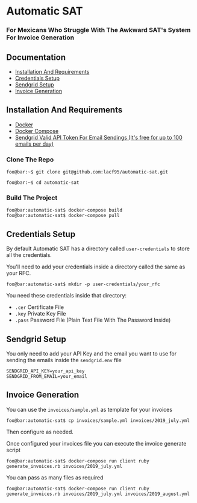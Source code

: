 # Automatic SAT
### For Mexicans Who Struggle With The Awkward SAT's System For Invoice Generation

## Documentation

- [Installation And Requirements](#instalation-and-requirements)
- [Credentials Setup](#credentials-setup)
- [Sendgrid Setup](#sendgrid-setup)
- [Invoice Generation](#invoice-generation)

## Installation And Requirements

- [Docker](https://docs.docker.com/install/)
- [Docker Compose](https://docs.docker.com/compose/install/)
- [Sendgrid Valid API Token For Email Sendings (It's free for up to 100 emails per day)](https://sendgrid.com/)

### Clone The Repo

```console
foo@bar:~$ git clone git@github.com:lacf95/automatic-sat.git
```

```console
foo@bar:~$ cd automatic-sat
```

### Build The Project

```console
foo@bar:automatic-sat$ docker-compose build
foo@bar:automatic-sat$ docker-compose pull
```

## Credentials Setup

By default Automatic SAT has a directory called `user-credentials` to store all the credentials.

You'll need to add your credentials inside a directory called the same as your RFC.

```console
foo@bar:automatic-sat$ mkdir -p user-credentials/your_rfc
```

You need these credentials inside that directory:
- `.cer` Certificate File
- `.key` Private Key File
- `.pass` Password File (Plain Text File With The Password Inside)

## Sendgrid Setup

You only need to add your API Key and the email you want to use for sending the emails inside the `sendgrid.env` file

```
SENDGRID_API_KEY=your_api_key
SENDGRID_FROM_EMAIL=your_email
```

## Invoice Generation

You can use the `invoices/sample.yml` as template for your invoices

```console
foo@bar:automatic-sat$ cp invoices/sample.yml invoices/2019_july.yml
```

Then configure as needed.

Once configured your invoices file you can execute the invoice generate script

```console
foo@bar:automatic-sat$ docker-compose run client ruby generate_invoices.rb invoices/2019_july.yml
```

You can pass as many files as required

```console
foo@bar:automatic-sat$ docker-compose run client ruby generate_invoices.rb invoices/2019_july.yml invoices/2019_august.yml
```
